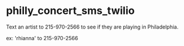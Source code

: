 philly_concert_sms_twilio
=========================

Text an artist to 215-970-2566 to see if they are playing in Philadelphia.

ex: 'rhianna'  to 215-970-2566
